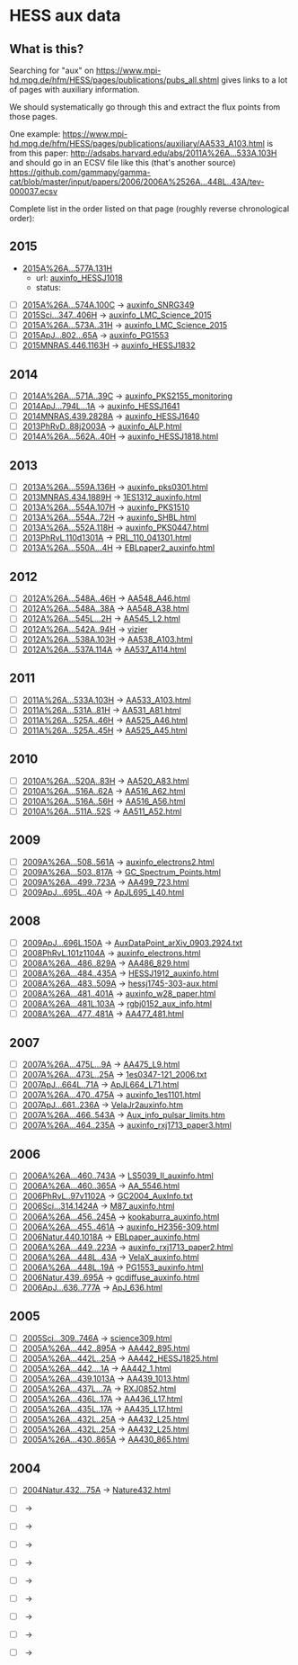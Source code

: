 # HESS aux data

## What is this?

Searching for "aux" on https://www.mpi-hd.mpg.de/hfm/HESS/pages/publications/pubs_all.shtml
gives links to a lot of pages with auxiliary information.

We should systematically go through this and extract the flux points from those pages.

One example:
https://www.mpi-hd.mpg.de/hfm/HESS/pages/publications/auxiliary/AA533_A103.html
is from this paper:
http://adsabs.harvard.edu/abs/2011A%26A...533A.103H
and should go in an ECSV file like this (that's another source)
https://github.com/gammapy/gamma-cat/blob/master/input/papers/2006/2006A%2526A...448L..43A/tev-000037.ecsv

Complete list in the order listed on that page (roughly reverse chronological order):

## 2015

- [2015A%26A...577A.131H](https://ui.adsabs.harvard.edu/#abs/2015A%26A...577A.131H)
  - url: [auxinfo_HESSJ1018](https://www.mpi-hd.mpg.de/hfm/HESS/pages/publications/auxiliary/auxinfo_HESSJ1018)
  - status: 
- [ ] [2015A%26A...574A.100C](https://ui.adsabs.harvard.edu/#abs/2015A%26A...574A.100C) -> [auxinfo_SNRG349](https://www.mpi-hd.mpg.de/hfm/HESS/pages/publications/auxiliary/auxinfo_SNRG349)
- [ ] [2015Sci...347..406H](http://adsabs.harvard.edu/abs/2015Sci...347..406H) -> [auxinfo_LMC_Science_2015](https://www.mpi-hd.mpg.de/hfm/HESS/pages/publications/auxiliary/auxinfo_LMC_Science_2015)
- [ ] [2015A%26A...573A..31H](https://ui.adsabs.harvard.edu/#abs/2015A%26A...573A..31H) -> [auxinfo_LMC_Science_2015](https://www.mpi-hd.mpg.de/hfm/HESS/pages/publications/auxiliary/auxinfo_ApLib)
- [ ] [2015ApJ...802...65A](http://adsabs.harvard.edu/abs/2015ApJ...802...65A) -> [auxinfo_PG1553](https://www.mpi-hd.mpg.de/hfm/HESS/pages/publications/auxiliary/auxinfo_PG1553)
- [ ] [2015MNRAS.446.1163H](http://adsabs.harvard.edu/abs/2015MNRAS.446.1163H) -> [auxinfo_HESSJ1832](https://www.mpi-hd.mpg.de/hfm/HESS/pages/publications/auxiliary/auxinfo_HESSJ1832)

## 2014

- [ ] [2014A%26A...571A..39C](https://ui.adsabs.harvard.edu/#abs/2014A%26A...571A..39C) -> [auxinfo_PKS2155_monitoring](https://www.mpi-hd.mpg.de/hfm/HESS/pages/publications/auxiliary/auxinfo_PKS2155_monitoring)
- [ ] [2014ApJ...794L...1A](http://adsabs.harvard.edu/abs/2014ApJ...794L...1A) -> [auxinfo_HESSJ1641](https://www.mpi-hd.mpg.de/hfm/HESS/pages/publications/auxiliary/auxinfo_HESSJ1641)
- [ ] [2014MNRAS.439.2828A](http://adsabs.harvard.edu/abs/2014MNRAS.439.2828A) -> [auxinfo_HESSJ1640](https://www.mpi-hd.mpg.de/hfm/HESS/pages/publications/auxiliary/auxinfo_HESSJ1640)
- [ ] [2013PhRvD..88j2003A](http://adsabs.harvard.edu/abs/2013PhRvD..88j2003A) -> [auxinfo_ALP.html](https://www.mpi-hd.mpg.de/hfm/HESS/pages/publications/auxiliary/auxinfo_ALP.html)
- [ ] [2014A%26A...562A..40H](https://ui.adsabs.harvard.edu/#abs/2014A%26A...562A..40H) -> [auxinfo_HESSJ1818.html](https://www.mpi-hd.mpg.de/hfm/HESS/pages/publications/auxiliary/auxinfo_HESSJ1818.html)

## 2013

- [ ] [2013A%26A...559A.136H](https://ui.adsabs.harvard.edu/#abs/2013A%26A...559A.136H) -> [auxinfo_pks0301.html](https://www.mpi-hd.mpg.de/hfm/HESS/pages/publications/auxiliary/auxinfo_pks0301.html)
- [ ] [2013MNRAS.434.1889H](http://adsabs.harvard.edu/abs/2013MNRAS.434.1889H) -> [1ES1312_auxinfo.html](https://www.mpi-hd.mpg.de/hfm/HESS/pages/publications/auxiliary/1ES1312_auxinfo.html)
- [ ] [2013A%26A...554A.107H](https://ui.adsabs.harvard.edu/#abs/2013A%26A...554A.107H) -> [auxinfo_PKS1510](https://www.mpi-hd.mpg.de/hfm/HESS/pages/publications/auxiliary/auxinfo_PKS1510)
- [ ] [2013A%26A...554A..72H](https://ui.adsabs.harvard.edu/#abs/2013A%26A...554A..72H) -> [auxinfo_SHBL.html](https://www.mpi-hd.mpg.de/hfm/HESS/pages/publications/auxiliary/auxinfo_SHBL.html)
- [ ] [2013A%26A...552A.118H](https://ui.adsabs.harvard.edu/#abs/2013A%26A...552A.118H) -> [auxinfo_PKS0447.html](https://www.mpi-hd.mpg.de/hfm/HESS/pages/publications/auxiliary/auxinfo_PKS0447.html)
- [ ] [2013PhRvL.110d1301A](http://adsabs.harvard.edu/abs/2013PhRvL.110d1301A) -> [PRL_110_041301.html](https://www.mpi-hd.mpg.de/hfm/HESS/pages/publications/auxiliary/PRL_110_041301.html)
- [ ] [2013A%26A...550A...4H](https://ui.adsabs.harvard.edu/#abs/2013A%26A...550A...4H) -> [EBLpaper2_auxinfo.html](https://www.mpi-hd.mpg.de/hfm/HESS/pages/publications/auxiliary/EBLpaper2_auxinfo.html)

## 2012

- [ ] [2012A%26A...548A..46H](https://ui.adsabs.harvard.edu/#abs/2012A%26A...548A..46H) -> [AA548_A46.html](https://www.mpi-hd.mpg.de/hfm/HESS/pages/publications/auxiliary/AA548_A46.html)
- [ ] [2012A%26A...548A..38A](https://ui.adsabs.harvard.edu/#abs/2012A%26A...548A..38A) -> [AA548_A38.html](https://www.mpi-hd.mpg.de/hfm/HESS/pages/publications/auxiliary/AA548_A38.html)
- [ ] [2012A%26A...545L...2H](https://ui.adsabs.harvard.edu/#abs/2012A%26A...545L...2H) -> [AA545_L2.html](https://www.mpi-hd.mpg.de/hfm/HESS/pages/publications/auxiliary/AA545_L2.html)
- [ ] [2012A%26A...542A..94H](https://ui.adsabs.harvard.edu/#abs/2012A%26A...542A..94H) -> [vizier](http://cdsarc.u-strasbg.fr/viz-bin/Cat?cat=J%2FA%2BA%2F542%2FA94&target=http&)
- [ ] [2012A%26A...538A.103H](https://ui.adsabs.harvard.edu/#abs/2012A%26A...538A.103H) -> [AA538_A103.html](https://www.mpi-hd.mpg.de/hfm/HESS/pages/publications/auxiliary/AA538_A103.html)
- [ ] [2012A%26A...537A.114A](https://ui.adsabs.harvard.edu/#abs/2012A%26A...537A.114A) -> [AA537_A114.html](https://www.mpi-hd.mpg.de/hfm/HESS/pages/publications/auxiliary/AA537_A114.html)

## 2011

- [ ] [2011A%26A...533A.103H](http://adsabs.harvard.edu/abs/2011A%26A...533A.103H) -> [AA533_A103.html](https://www.mpi-hd.mpg.de/hfm/HESS/pages/publications/auxiliary/AA533_A103.html)
- [ ] [2011A%26A...531A..81H](https://ui.adsabs.harvard.edu/#abs/2011A%26A...531A..81H) -> [AA531_A81.html](https://www.mpi-hd.mpg.de/hfm/HESS/pages/publications/auxiliary/AA531_A81.html)
- [ ] [2011A%26A...525A..46H](https://ui.adsabs.harvard.edu/#abs/2011A%26A...525A..46H) -> [AA525_A46.html](https://www.mpi-hd.mpg.de/hfm/HESS/pages/publications/auxiliary/AA525_A46.html)
- [ ] [2011A%26A...525A..45H](https://ui.adsabs.harvard.edu/#abs/2011A%26A...525A..45H) -> [AA525_A45.html](https://www.mpi-hd.mpg.de/hfm/HESS/pages/publications/auxiliary/AA525_A45.html)

## 2010

- [ ] [2010A%26A...520A..83H](https://ui.adsabs.harvard.edu/#abs/2010A%26A...520A..83H) -> [AA520_A83.html](https://www.mpi-hd.mpg.de/hfm/HESS/pages/publications/auxiliary/AA520_A83.html)
- [ ] [2010A%26A...516A..62A](https://ui.adsabs.harvard.edu/#abs/2010A%26A...516A..62A) -> [AA516_A62.html](https://www.mpi-hd.mpg.de/hfm/HESS/pages/publications/auxiliary/AA516_A62.html)
- [ ] [2010A%26A...516A..56H](https://ui.adsabs.harvard.edu/#abs/2010A%26A...516A..56H) -> [AA516_A56.html](https://www.mpi-hd.mpg.de/hfm/HESS/pages/publications/auxiliary/AA516_A56.html)
- [ ] [2010A%26A...511A..52S](https://ui.adsabs.harvard.edu/#abs/2010A%26A...511A..52S) -> [AA511_A52.html](https://www.mpi-hd.mpg.de/hfm/HESS/pages/publications/auxiliary/AA511_A52.html)

## 2009

- [ ] [2009A%26A...508..561A](https://ui.adsabs.harvard.edu/#abs/2009A%26A...508..561A) -> [auxinfo_electrons2.html](https://www.mpi-hd.mpg.de/hfm/HESS/pages/publications/auxiliary/auxinfo_electrons2.html)
- [ ] [2009A%26A...503..817A](https://ui.adsabs.harvard.edu/#abs/2009A%26A...503..817A) -> [GC_Spectrum_Points.html](https://www.mpi-hd.mpg.de/hfm/HESS/pages/publications/auxiliary/GC_Spectrum_Points.html)
- [ ] [2009A%26A...499..723A](https://ui.adsabs.harvard.edu/#abs/2009A%26A...499..723A) -> [AA499_723.html](https://www.mpi-hd.mpg.de/hfm/HESS/pages/publications/auxiliary/AA499_723.html)
- [ ] [2009ApJ...695L..40A](http://adsabs.harvard.edu/abs/2009ApJ...695L..40A) -> [ApJL695_L40.html](https://www.mpi-hd.mpg.de/hfm/HESS/pages/publications/auxiliary/ApJL695_L40.html)

## 2008

- [ ] [2009ApJ...696L.150A](http://adsabs.harvard.edu/abs/2009ApJ...696L.150A) -> [AuxDataPoint_arXiv_0903.2924.txt](https://www.mpi-hd.mpg.de/hfm/HESS/pages/publications/auxiliary/AuxDataPoint_arXiv_0903.2924.txt)
- [ ] [2008PhRvL.101z1104A](http://adsabs.harvard.edu/abs/2008PhRvL.101z1104A) -> [auxinfo_electrons.html](https://www.mpi-hd.mpg.de/hfm/HESS/pages/publications/auxiliary/auxinfo_electrons.html)
- [ ] [2008A%26A...486..829A](https://ui.adsabs.harvard.edu/#abs/2008A%26A...486..829A) -> [AA486_829.html](https://www.mpi-hd.mpg.de/hfm/HESS/pages/publications/auxiliary/AA486_829.html)
- [ ] [2008A%26A...484..435A](https://ui.adsabs.harvard.edu/#abs/2008A%26A...484..435A) -> [HESSJ1912_auxinfo.html](https://www.mpi-hd.mpg.de/hfm/HESS/pages/publications/auxiliary/HESSJ1912_auxinfo.html)
- [ ] [2008A%26A...483..509A](https://ui.adsabs.harvard.edu/#abs/2008A%26A...483..509A) -> [hessj1745-303-aux.html](https://www.mpi-hd.mpg.de/hfm/HESS/pages/publications/auxiliary/hessj1745-303-aux.html)
- [ ] [2008A%26A...481..401A](https://ui.adsabs.harvard.edu/#abs/2008A%26A...481..401A) -> [auxinfo_w28_paper.html](https://www.mpi-hd.mpg.de/hfm/HESS/pages/publications/auxiliary/auxinfo_w28_paper.html)
- [ ] [2008A%26A...481L.103A](https://ui.adsabs.harvard.edu/#abs/2008A%26A...481L.103A) -> [rgbj0152_aux_info.html](https://www.mpi-hd.mpg.de/hfm/HESS/pages/publications/auxiliary/rgbj0152_aux_info.html)
- [ ] [2008A%26A...477..481A](https://ui.adsabs.harvard.edu/#abs/2008A%26A...477..481A) -> [AA477_481.html](https://www.mpi-hd.mpg.de/hfm/HESS/pages/publications/auxiliary/AA477_481.html)

## 2007

- [ ] [2007A%26A...475L...9A](https://ui.adsabs.harvard.edu/#abs/2007A%26A...475L...9A) -> [AA475_L9.html](https://www.mpi-hd.mpg.de/hfm/HESS/pages/publications/auxiliary/AA475_L9.html)
- [ ] [2007A%26A...473L..25A](https://ui.adsabs.harvard.edu/#abs/2007A%26A...473L..25A) -> [1es0347-121_2006.txt](https://www.mpi-hd.mpg.de/hfm/HESS/pages/publications/auxiliary/1es0347-121_2006.txt)
- [ ] [2007ApJ...664L..71A](http://adsabs.harvard.edu/abs/2007ApJ...664L..71A) -> [ApJL664_L71.html](https://www.mpi-hd.mpg.de/hfm/HESS/pages/publications/auxiliary/ApJL664_L71.html)
- [ ] [2007A%26A...470..475A](https://ui.adsabs.harvard.edu/#abs/2007A%26A...470..475A) -> [auxinfo_1es1101.html](https://www.mpi-hd.mpg.de/hfm/HESS/pages/publications/auxiliary/auxinfo_1es1101.html)
- [ ] [2007ApJ...661..236A](http://adsabs.harvard.edu/abs/2007ApJ...661..236A) -> [VelaJr2auxinfo.htm](https://www.mpi-hd.mpg.de/hfm/HESS/pages/publications/auxiliary/VelaJr2auxinfo.htm)
- [ ] [2007A%26A...466..543A](https://ui.adsabs.harvard.edu/#abs/2007A%26A...466..543A) -> [Aux_info_pulsar_limits.htm](https://www.mpi-hd.mpg.de/hfm/HESS/pages/publications/auxiliary/Aux_info_pulsar_limits.htm)
- [ ] [2007A%26A...464..235A](https://ui.adsabs.harvard.edu/#abs/2007A%26A...464..235A) -> [auxinfo_rxj1713_paper3.html](https://www.mpi-hd.mpg.de/hfm/HESS/pages/publications/auxiliary/auxinfo_rxj1713_paper3.html)

## 2006

- [ ] [2006A%26A...460..743A](https://ui.adsabs.harvard.edu/#abs/2006A%26A...460..743A) -> [LS5039_II_auxinfo.html](https://www.mpi-hd.mpg.de/hfm/HESS/pages/publications/auxiliary/LS5039_II_auxinfo.html)
- [ ] [2006A%26A...460..365A](https://ui.adsabs.harvard.edu/#abs/2006A%26A...460..365A) -> [AA_5546.html](https://www.mpi-hd.mpg.de/hfm/HESS/pages/publications/auxiliary/AA_5546.html)
- [ ] [2006PhRvL..97v1102A](http://adsabs.harvard.edu/abs/2006PhRvL..97v1102A) -> [GC2004_AuxInfo.txt](https://www.mpi-hd.mpg.de/hfm/HESS/pages/publications/auxiliary/GC2004_AuxInfo.txt)
- [ ] [2006Sci...314.1424A](http://adsabs.harvard.edu/abs/2006Sci...314.1424A) -> [M87_auxinfo.html](https://www.mpi-hd.mpg.de/hfm/HESS/pages/publications/auxiliary/M87_auxinfo.html)
- [ ] [2006A%26A...456..245A](https://ui.adsabs.harvard.edu/#abs/2006A%26A...456..245A) -> [kookaburra_auxinfo.html](https://www.mpi-hd.mpg.de/hfm/HESS/pages/publications/auxiliary/kookaburra_auxinfo.html)
- [ ] [2006A%26A...455..461A](https://ui.adsabs.harvard.edu/#abs/2006A%26A...455..461A) -> [auxinfo_H2356-309.html](https://www.mpi-hd.mpg.de/hfm/HESS/pages/publications/auxiliary/auxinfo_H2356-309.html)
- [ ] [2006Natur.440.1018A](http://adsabs.harvard.edu/abs/2006Natur.440.1018A) -> [EBLpaper_auxinfo.html](https://www.mpi-hd.mpg.de/hfm/HESS/pages/publications/auxiliary/EBLpaper_auxinfo.html)
- [ ] [2006A%26A...449..223A](https://ui.adsabs.harvard.edu/#abs/2006A%26A...449..223A) -> [auxinfo_rxj1713_paper2.html](https://www.mpi-hd.mpg.de/hfm/HESS/pages/publications/auxiliary/auxinfo_rxj1713_paper2.html)
- [ ] [2006A%26A...448L..43A](https://ui.adsabs.harvard.edu/#abs/2006A%26A...448L..43A) -> [VelaX_auxinfo.html](https://www.mpi-hd.mpg.de/hfm/HESS/pages/publications/auxiliary/VelaX_auxinfo.html)
- [ ] [2006A%26A...448L..19A](https://ui.adsabs.harvard.edu/#abs/2006A%26A...448L..19A) -> [PG1553_auxinfo.html](https://www.mpi-hd.mpg.de/hfm/HESS/pages/publications/auxiliary/PG1553_auxinfo.html)
- [ ] [2006Natur.439..695A](http://adsabs.harvard.edu/abs/2006Natur.439..695A) -> [gcdiffuse_auxinfo.html](https://www.mpi-hd.mpg.de/hfm/HESS/pages/publications/auxiliary/gcdiffuse_auxinfo.html)
- [ ] [2006ApJ...636..777A](http://adsabs.harvard.edu/abs/2006ApJ...636..777A) -> [ApJ_636.html](https://www.mpi-hd.mpg.de/hfm/HESS/pages/publications/auxiliary/ApJ_636.html)

## 2005

- [ ] [2005Sci...309..746A](http://adsabs.harvard.edu/abs/2005Sci...309..746A) -> [science309.html](https://www.mpi-hd.mpg.de/hfm/HESS/pages/publications/auxiliary/science309.html)
- [ ] [2005A%26A...442..895A](https://ui.adsabs.harvard.edu/#abs/2005A%26A...442..895A) -> [AA442_895.html](https://www.mpi-hd.mpg.de/hfm/HESS/pages/publications/auxiliary/AA442_895.html)
- [ ] [2005A%26A...442L..25A](https://ui.adsabs.harvard.edu/#abs/2005A%26A...442L..25A) -> [AA442_HESSJ1825.html](https://www.mpi-hd.mpg.de/hfm/HESS/pages/publications/auxiliary/AA442_HESSJ1825.html)
- [ ] [2005A%26A...442....1A](https://ui.adsabs.harvard.edu/#abs/2005A%26A...442....1A) -> [AA442_1.html](https://www.mpi-hd.mpg.de/hfm/HESS/pages/publications/auxiliary/AA442_1.html)
- [ ] [2005A%26A...439.1013A](https://ui.adsabs.harvard.edu/#abs/2005A%26A...439.1013A) -> [AA439_1013.html](https://www.mpi-hd.mpg.de/hfm/HESS/pages/publications/auxiliary/AA439_1013.html)
- [ ] [2005A%26A...437L...7A](https://ui.adsabs.harvard.edu/#abs/2005A%26A...437L...7A) -> [RXJ0852.html](https://www.mpi-hd.mpg.de/hfm/HESS/pages/publications/auxiliary/RXJ0852.html)
- [ ] [2005A%26A...436L..17A](https://ui.adsabs.harvard.edu/#abs/2005A%26A...436L..17A) -> [AA436_L17.html](https://www.mpi-hd.mpg.de/hfm/HESS/pages/publications/auxiliary/AA436_L17.html)
- [ ] [2005A%26A...435L..17A](https://ui.adsabs.harvard.edu/#abs/2005A%26A...435L..17A) -> [AA435_L17.html](https://www.mpi-hd.mpg.de/hfm/HESS/pages/publications/auxiliary/AA435_L17.html)
- [ ] [2005A%26A...432L..25A](https://ui.adsabs.harvard.edu/#abs/2005A%26A...432L..25A) -> [AA432_L25.html](https://www.mpi-hd.mpg.de/hfm/HESS/pages/publications/auxiliary/AA432_L25.html)
- [ ] [2005A%26A...432L..25A](https://ui.adsabs.harvard.edu/#abs/2005A%26A...432L..25A) -> [AA432_L25.html](https://www.mpi-hd.mpg.de/hfm/HESS/pages/publications/auxiliary/AA432_L25.html)
- [ ] [2005A%26A...430..865A](https://ui.adsabs.harvard.edu/#abs/2005A%26A...430..865A) -> [AA430_865.html](https://www.mpi-hd.mpg.de/hfm/HESS/pages/publications/auxiliary/AA430_865.html)

## 2004

- [ ] [2004Natur.432...75A](http://adsabs.harvard.edu/abs/2004Natur.432...75A) -> [Nature432.html](https://www.mpi-hd.mpg.de/hfm/HESS/pages/publications/auxiliary/Nature432.html)
- [ ] []() -> []()
- [ ] []() -> []()
- [ ] []() -> []()
- [ ] []() -> []()
- [ ] []() -> []()
- [ ] []() -> []()
- [ ] []() -> []()
- [ ] []() -> []()




- [ ] []() -> []()

